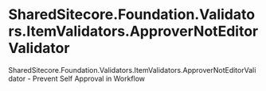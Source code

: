 # SharedSitecore.Foundation.Validators.ItemValidators.ApproverNotEditorValidator
SharedSitecore.Foundation.Validators.ItemValidators.ApproverNotEditorValidator - Prevent Self Approval in Workflow
